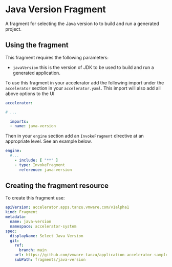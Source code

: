 # Java Version Fragment

A fragment for selecting the Java version to to build and run a generated project.

## Using the fragment

This fragment requires the following parameters:
- `javaVersion`
  this is the version of JDK to be used to build and run a generated application.

To use this fragment in your accelerator add the following import under the `accelerator` section in your `accelerator.yaml`.
This import will also add all above options to the UI

```yaml
accelerator:

# ...

  imports:
  - name: java-version
```

Then in your `engine` section add an `InvokeFragment` directive at an appropriate level. See an example below.

```yaml
engine:
  #...
    - include: [ "**" ]
    - type: InvokeFragment
      reference: java-version
```

## Creating the fragment resource

To create this fragment use:

```yaml
apiVersion: accelerator.apps.tanzu.vmware.com/v1alpha1
kind: Fragment
metadata:
  name: java-version
  namespace: accelerator-system
spec:
  displayName: Select Java Version
  git:
    ref:
      branch: main
    url: https://github.com/vmware-tanzu/application-accelerator-samples.git
    subPath: fragments/java-version
```
